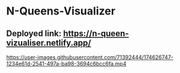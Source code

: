 # N-Queens-Visualizer

## **Deployed link:** https://n-queen-vizualiser.netlify.app/

https://user-images.githubusercontent.com/71392444/174626747-1234e61d-2541-497a-ba98-3694c6bcc6fa.mp4

